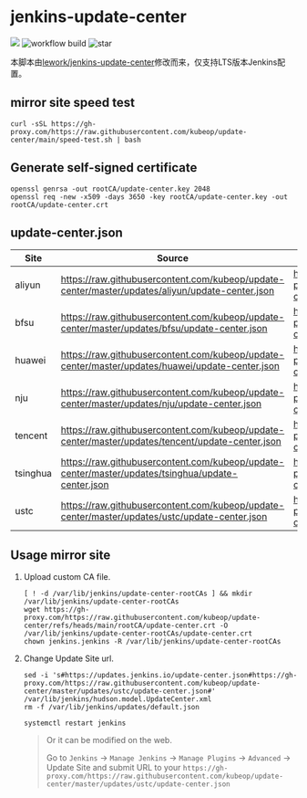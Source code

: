 # jenkins-update-center  

[![](https://data.jsdelivr.com/v1/package/gh/kubeop/update-center/badge)](https://www.jsdelivr.com/package/gh/kubeop/update-center)
![workflow build](https://github.com/kubeop/update-center/actions/workflows/mirrors.yml/badge.svg)
![star](https://img.shields.io/github/stars/kubeop/update-center?color=green&style=social)

本脚本由[lework/jenkins-update-center](https://github.com/lework/jenkins-update-center)修改而来，仅支持LTS版本Jenkins配置。



## mirror site speed test

```shell
curl -sSL https://gh-proxy.com/https://raw.githubusercontent.com/kubeop/update-center/main/speed-test.sh | bash
```



## Generate self-signed certificate

```shell
openssl genrsa -out rootCA/update-center.key 2048
openssl req -new -x509 -days 3650 -key rootCA/update-center.key -out rootCA/update-center.crt
```



## update-center.json

| Site     | Source                                                       | Proxy                                                        |
| -------- | ------------------------------------------------------------ | ------------------------------------------------------------ |
| aliyun   | https://raw.githubusercontent.com/kubeop/update-center/master/updates/aliyun/update-center.json | https://gh-proxy.com/https://raw.githubusercontent.com/kubeop/update-center/master/updates/aliyun/update-center.json |
| bfsu     | https://raw.githubusercontent.com/kubeop/update-center/master/updates/bfsu/update-center.json | https://gh-proxy.com/https://raw.githubusercontent.com/kubeop/update-center/master/updates/bfsu/update-center.json |
| huawei   | https://raw.githubusercontent.com/kubeop/update-center/master/updates/huawei/update-center.json | https://gh-proxy.com/https://raw.githubusercontent.com/kubeop/update-center/master/updates/huawei/update-center.json |
| nju      | https://raw.githubusercontent.com/kubeop/update-center/master/updates/nju/update-center.json | https://gh-proxy.com/https://raw.githubusercontent.com/kubeop/update-center/master/updates/nju/update-center.json |
| tencent  | https://raw.githubusercontent.com/kubeop/update-center/master/updates/tencent/update-center.json | https://gh-proxy.com/https://raw.githubusercontent.com/kubeop/update-center/master/updates/tencent/update-center.json |
| tsinghua | https://raw.githubusercontent.com/kubeop/update-center/master/updates/tsinghua/update-center.json | https://gh-proxy.com/https://raw.githubusercontent.com/kubeop/update-center/master/updates/tsinghua/update-center.json |
| ustc     | https://raw.githubusercontent.com/kubeop/update-center/master/updates/ustc/update-center.json | https://gh-proxy.com/https://raw.githubusercontent.com/kubeop/update-center/master/updates/ustc/update-center.json |



## Usage mirror site

1. Upload custom CA file.

    ```shell
    [ ! -d /var/lib/jenkins/update-center-rootCAs ] && mkdir /var/lib/jenkins/update-center-rootCAs
    wget https://gh-proxy.com/https://raw.githubusercontent.com/kubeop/update-center/refs/heads/main/rootCA/update-center.crt -O /var/lib/jenkins/update-center-rootCAs/update-center.crt
    chown jenkins.jenkins -R /var/lib/jenkins/update-center-rootCAs
    ```

    
    
2. Change Update Site url.

   ```shell
   sed -i 's#https://updates.jenkins.io/update-center.json#https://gh-proxy.com/https://raw.githubusercontent.com/kubeop/update-center/master/updates/ustc/update-center.json#' /var/lib/jenkins/hudson.model.UpdateCenter.xml
   rm -f /var/lib/jenkins/updates/default.json
   
   systemctl restart jenkins
   ```
   
   > Or it can be modified on the web.
   >
   > Go to `Jenkins` → `Manage Jenkins` → `Manage Plugins` → `Advanced` → Update Site and submit URL to your `https://gh-proxy.com/https://raw.githubusercontent.com/kubeop/update-center/master/updates/ustc/update-center.json`

